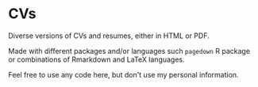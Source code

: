 # CVs

Diverse versions of CVs and resumes, either in HTML or PDF. 

Made with different packages and/or languages such `pagedown` R package or combinations of Rmarkdown and LaTeX languages.

Feel free to use any code here, but don't use my personal information.